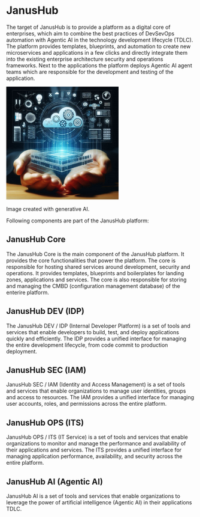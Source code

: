 # JanusHub

The target of JanusHub is to provide a platform as a digital core of enterprises, which aim to combine the best practices of DevSevOps automation with Agentic AI in the technology development lifecycle (TDLC). The platform provides templates, blueprints, and automation to create new microservices and applications in a few clicks and directly integrate them into the existing enterprise architecture security and operations frameworks. Next to the applications the platform deploys  Agentic AI agent teams which are responsible for the development and testing of the application. 

<img src="./janushub.jpeg" alt="JanusHub Logo" width="300" height="300"/>

Image created with generative AI.

Following components are part of the JanusHub platform:

## JanusHub Core
The JanusHub Core is the main component of the JanusHub platform. It provides the core functionalities that power the platform. The core is responsible for hosting shared services around development, security and operations. It provides templates, blueprints and boilerplates for landing zones, applications and services. The core is also responsible for storing and managing the CMBD (configuration management database) of the enterire platform.

## JanusHub DEV (IDP)
The JanusHub DEV / IDP (Internal Developer Platform) is a set of tools and services that enable developers to build, test, and deploy applications quickly and efficiently. The IDP provides a unified interface for managing the entire development lifecycle, from code commit to production deployment.

## JanusHub SEC (IAM)
JanusHub SEC / IAM (Identity and Access Management) is a set of tools and services that enable organizations to manage user identities, groups and access to resources. The IAM provides a unified interface for managing user accounts, roles, and permissions across the entire platform.

## JanusHub OPS (ITS)
JanusHub OPS / ITS (IT Service) is a set of tools and services that enable organizations to monitor and manage the performance and availability of their applications and services. The ITS provides a unified interface for managing application performance, availability, and security across the entire platform.

## JanusHub AI (Agentic AI)
JanusHub AI is a set of tools and services that enable organizations to leverage the power of artificial intelligence (Agentic AI) in their applications TDLC.